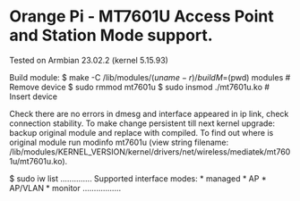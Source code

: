 # Orange Pi - MT7601U Access Point and Station Mode support. 
Tested on Armbian 23.02.2 (kernel 5.15.93)


Build module:
$ make -C /lib/modules/$(uname -r)/build M=$(pwd) modules
    # Remove device
$ sudo rmmod mt7601u
$ sudo insmod ./mt7601u.ko
    # Insert device

Check there are no errors in dmesg and interface appeared in ip link, check connection stability.
To make change persistent till next kernel upgrade: 
backup original module and replace with compiled.
To find out where is original module run modinfo mt7601u
(view string filename: /lib/modules/KERNEL_VERSION/kernel/drivers/net/wireless/mediatek/mt7601u/mt7601u.ko).

$ sudo iw list
..............
  Supported interface modes:
      * managed
      * AP
      * AP/VLAN
      * monitor
.................      


